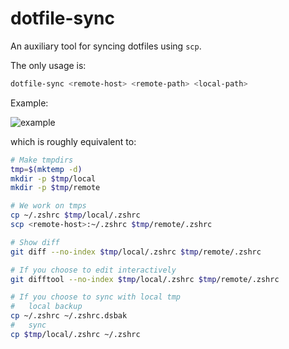 # dotfile-sync

An auxiliary tool for syncing dotfiles using `scp`.

The only usage is:

```bash
dotfile-sync <remote-host> <remote-path> <local-path>
```

Example:

![example](assets/example.gif)

which is roughly equivalent to:

```bash
# Make tmpdirs
tmp=$(mktemp -d)
mkdir -p $tmp/local
mkdir -p $tmp/remote

# We work on tmps
cp ~/.zshrc $tmp/local/.zshrc
scp <remote-host>:~/.zshrc $tmp/remote/.zshrc

# Show diff
git diff --no-index $tmp/local/.zshrc $tmp/remote/.zshrc

# If you choose to edit interactively
git difftool --no-index $tmp/local/.zshrc $tmp/remote/.zshrc

# If you choose to sync with local tmp
#   local backup
cp ~/.zshrc ~/.zshrc.dsbak
#   sync
cp $tmp/local/.zshrc ~/.zshrc
```